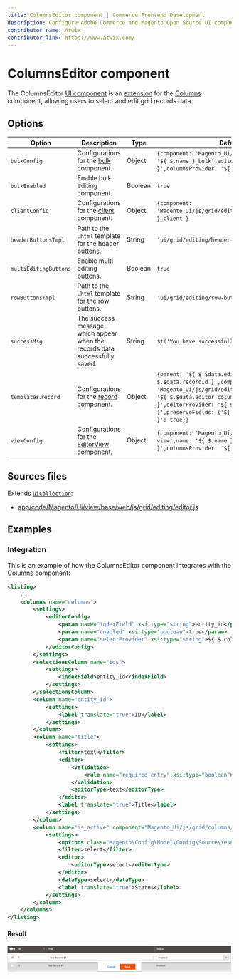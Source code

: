 ```yaml
---
title: ColumnsEditor component | Commerce Frontend Development
description: Configure Adobe Commerce and Magento Open Source UI components and integrate them with other components.
contributor_name: Atwix
contributor_link: https://www.atwix.com/
---
```


# ColumnsEditor component

The ColumnsEditor [UI component](https://glossary.magento.com/ui-component) is an [extension](https://glossary.magento.com/extension) for the [Columns](columns.md) component, allowing users to select and edit grid records data.

## Options

| Option | Description | Type | Default Value |
| --- | --- | --- | --- |
| `bulkConfig` | Configurations for the [bulk](https://github.com/magento/magento2/blob/2.4/app/code/Magento/Ui/view/base/web/js/grid/editing/bulk.js) component. | Object | `{component: 'Magento_Ui/js/grid/editing/bulk',name: '${ $.name }_bulk',editorProvider: '${ $.name }',columnsProvider: '${ $.columnsProvider }'}` |
| `bulkEnabled` | Enable bulk editing component. | Boolean | `true` |
| `clientConfig` | Configurations for the [client](https://github.com/magento/magento2/blob/2.4/app/code/Magento/Ui/view/base/web/js/grid/editing/client.js) component. | Object | `{component: 'Magento_Ui/js/grid/editing/client',name: '${ $.name }_client'}` |
| `headerButtonsTmpl` | Path to the `.html` template for the header buttons. | String | `'ui/grid/editing/header-buttons'` |
| `multiEditingButtons` | Enable multi editing buttons. | Boolean | `true` |
| `rowButtonsTmpl` | Path to the `.html` template for the row buttons. | String | `'ui/grid/editing/row-buttons'` |
| `successMsg` | The success message which appear when the records data successfully saved. | String | `$t('You have successfully saved your edits.')` |
| `templates`.`record` | Configurations for the [record](https://github.com/magento/magento2/blob/2.4/app/code/Magento/Ui/view/base/web/js/grid/editing/record.js) component. | Object | `{parent: '${ $.$data.editor.name }',name: '${ $.$data.recordId }',component: 'Magento_Ui/js/grid/editing/record',columnsProvider: '${ $.$data.editor.columnsProvider }',editorProvider: '${ $.$data.editor.name }',preserveFields: {'${ $.$data.editor.indexField }': true}}` |
| `viewConfig` | Configurations for the [EditorView](https://github.com/magento/magento2/blob/2.4/app/code/Magento/Ui/view/base/web/js/grid/editing/editor-view.js) component. | Object | `{component: 'Magento_Ui/js/grid/editing/editor-view',name: '${ $.name }_view',model: '${ $.name }',columnsProvider: '${ $.columnsProvider }'}` |

## Sources files

Extends [`uiCollection`](../concepts/collection.md):

-  [app/code/Magento/Ui/view/base/web/js/grid/editing/editor.js](https://github.com/magento/magento2/blob/2.4/app/code/Magento/Ui/view/base/web/js/dynamic-rows/dnd.js)

## Examples

### Integration

This is an example of how the ColumnsEditor component integrates with the [Columns](columns.md) component:

```xml
<listing>
    ...
    <columns name="columns">
        <settings>
            <editorConfig>
                <param name="indexField" xsi:type="string">entity_id</param>
                <param name="enabled" xsi:type="boolean">true</param>
                <param name="selectProvider" xsi:type="string">${ $.columnsProvider }.ids</param>
            </editorConfig>
        </settings>
        <selectionsColumn name="ids">
            <settings>
                <indexField>entity_id</indexField>
            </settings>
        </selectionsColumn>
        <column name="entity_id">
            <settings>
                <label translate="true">ID</label>
            </settings>
        </column>
        <column name="title">
            <settings>
                <filter>text</filter>
                <editor>
                    <validation>
                        <rule name="required-entry" xsi:type="boolean">true</rule>
                    </validation>
                    <editorType>text</editorType>
                </editor>
                <label translate="true">Title</label>
            </settings>
        </column>
        <column name="is_active" component="Magento_Ui/js/grid/columns/select">
            <settings>
                <options class="Magento\Config\Model\Config\Source\Yesno"/>
                <filter>select</filter>
                <editor>
                    <editorType>select</editorType>
                </editor>
                <dataType>select</dataType>
                <label translate="true">Status</label>
            </settings>
        </column>
    </columns>
</listing>
```

#### Result

![DynamicRowsDragAndDrop Component example](../../_images/ui-components/ui-columns-editor-result.png)
